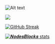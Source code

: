 

<img
  src="https://i.ibb.co/Ws34ZkY/banner.jpg"
  alt="Alt text"
  title="banner"
  style="display: inline-block; margin: 0 auto; max-width: 300px">







![](https://komarev.com/ghpvc/?username=NodesBlocks&color=blueviolet)

[![GitHub Streak](https://github-readme-streak-stats.herokuapp.com?user=NodesBlocks&theme=nightowl&date_format=j%20M%5B%20Y%5D)](https://git.io/streak-stats)




[![𝑵𝒐𝒅𝒆𝒔𝑩𝒍𝒐𝒄𝒌𝒔 stats](https://github-readme-stats.vercel.app/api?username=NodesBlocks&show_icons=true&theme=nightowl)](https://github.com/NodesBlocks/github-readme-stats)

